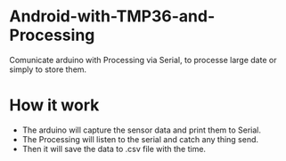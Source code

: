 # Android-with-TMP36-and-Processing
Comunicate arduino with Processing via Serial, to processe large date or simply to store them. 

# How it work
<ul>
<li>The arduino will capture the sensor data and print them to Serial.
<li>The Processing will listen to the serial and catch any thing send.
<li>Then it will save the data to .csv file with the time.
</ul>
